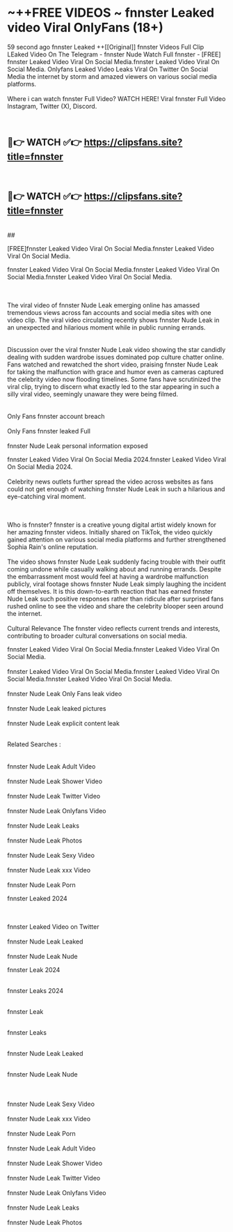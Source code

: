 # ~++FREE VIDEOS ~ fnnster Leaked video Viral OnlyFans (18+)<br>


59 second ago fnnster Leaked ++[[Original]] fnnster Videos Full Clip LEaked Video On The Telegram  - fnnster Nude  Watch Full fnnster - [FREE] fnnster Leaked Video Viral On Social Media.fnnster Leaked Video Viral On Social Media.   Onlyfans Leaked Video Leaks Viral On Twitter On Social Media the internet by storm and amazed viewers on various social media platforms. <br><br>
Where i can watch fnnster Full Video? WATCH HERE! Viral fnnster Full Video Instagram, Twitter (X), Discord. <br>


 <br>

##  🔴👉 WATCH ✅👉  <a href="https://clipsfans.site?title=fnnster&ref=git">https://clipsfans.site?title=fnnster</a> <br>
  <br>

##  🔴👉 WATCH ✅👉  <a href="https://clipsfans.site?title=fnnster&ref=git">https://clipsfans.site?title=fnnster</a> <br>
  <br>
  ##



[FREE]fnnster Leaked Video Viral On Social Media.fnnster Leaked Video Viral On Social Media. <br>

fnnster Leaked Video Viral On Social Media.fnnster Leaked Video Viral On Social Media.fnnster Leaked Video Viral On Social Media. <br>


  <br>

  <br>
The viral video of fnnster Nude Leak emerging online has amassed tremendous views across fan accounts and social media sites with one video clip. The viral video circulating recently shows fnnster Nude Leak in an unexpected and hilarious moment while in public running errands.<br>
<br>


<br>
Discussion over the viral fnnster Nude Leak video showing the star candidly dealing with sudden wardrobe issues dominated pop culture chatter online. Fans watched and rewatched the short video, praising fnnster Nude Leak for taking the malfunction with grace and humor even as cameras captured the celebrity video now flooding timelines. Some fans have scrutinized the viral clip, trying to discern what exactly led to the star appearing in such a silly viral video, seemingly unaware they were being filmed.<br>
<br>
<br> 
Only Fans fnnster account breach<br>
<br>
Only Fans fnnster leaked Full <br>
<br>
fnnster Nude Leak personal information exposed<br>

fnnster Leaked Video Viral On Social Media 2024.fnnster Leaked Video Viral On Social Media 2024. <br>
<br>
Celebrity news outlets further spread the video across websites as fans could not get enough of watching fnnster Nude Leak in such a hilarious and eye-catching viral moment.<br>
<br>

<br>
Who is fnnster? fnnster is a creative young digital artist widely known for her amazing fnnster videos. Initially shared on TikTok, the video quickly gained attention on various social media platforms and further strengthened Sophia Rain's online reputation.<br>
<br>
The video shows fnnster Nude Leak suddenly facing trouble with their outfit coming undone while casually walking about and running errands. Despite the embarrassment most would feel at having a wardrobe malfunction publicly, viral footage shows fnnster Nude Leak simply laughing the incident off themselves. It is this down-to-earth reaction that has earned fnnster Nude Leak such positive responses rather than ridicule after surprised fans rushed online to see the video and share the celebrity blooper seen around the internet.<br>
<br>
Cultural Relevance The fnnster video reflects current trends and interests, contributing to broader cultural conversations on social media.<br>

fnnster Leaked Video Viral On Social Media.fnnster Leaked Video Viral On Social Media.<br>
<br>
fnnster Leaked Video Viral On Social Media.fnnster Leaked Video Viral On Social Media.fnnster Leaked Video Viral On Social Media.<br>
<br>
fnnster Nude Leak Only Fans leak video<br>
<br>
fnnster Nude Leak leaked pictures<br>
<br>
fnnster Nude Leak explicit content leak<br>


<br>
Related Searches :<br>
<br>

<br>
fnnster Nude Leak Adult Video<br>
<br>
fnnster Nude Leak Shower Video<br>
<br>
fnnster Nude Leak Twitter Video<br>
<br>
fnnster Nude Leak Onlyfans Video<br>
<br>
fnnster Nude Leak Leaks<br>
<br>
fnnster Nude Leak Photos<br>

<br>
fnnster Nude Leak Sexy Video<br>
<br>
fnnster Nude Leak xxx Video<br>
<br>
fnnster Nude Leak Porn<br>

fnnster  Leaked 2024 <br> <br>
<br>

fnnster Leaked Video on Twitter <br>
<br>
fnnster Nude Leak Leaked<br>
<br>
fnnster Nude Leak Nude<br>


fnnster  Leak 2024 <br> <br>



fnnster  Leaks 2024 <br> <br>



 
fnnster  Leak<br> <br>



fnnster  Leaks<br> <br>


fnnster Nude Leak Leaked<br> <br>

fnnster Nude Leak Nude<br> <br>
<br> <br>
fnnster Nude Leak Sexy Video
<br> <br>
fnnster Nude Leak xxx Video
<br> <br>
fnnster Nude Leak Porn
<br> <br>
fnnster Nude Leak Adult Video
<br> <br>
fnnster Nude Leak Shower Video
<br> <br>
fnnster Nude Leak Twitter Video
<br> <br>
fnnster Nude Leak Onlyfans Video
<br> <br>
fnnster Nude Leak Leaks
<br> <br>
fnnster Nude Leak Photos






</p>




 



</p>










